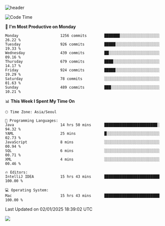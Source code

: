 ![header](https://capsule-render.vercel.app/api?type=Egg&color=timeAuto&height=300&section=header&text=PoPo&fontSize=90&animation=fadeIn)

  <!--START_SECTION:waka-->
![Code Time](http://img.shields.io/badge/Code%20Time-2%2C279%20hrs%2045%20mins-blue)

📅 **I'm Most Productive on Monday** 

```text
Monday                   1256 commits        ███████░░░░░░░░░░░░░░░░░░   26.22 % 
Tuesday                  926 commits         █████░░░░░░░░░░░░░░░░░░░░   19.33 % 
Wednesday                439 commits         ██░░░░░░░░░░░░░░░░░░░░░░░   09.16 % 
Thursday                 679 commits         ████░░░░░░░░░░░░░░░░░░░░░   14.17 % 
Friday                   924 commits         █████░░░░░░░░░░░░░░░░░░░░   19.29 % 
Saturday                 78 commits          ░░░░░░░░░░░░░░░░░░░░░░░░░   01.63 % 
Sunday                   489 commits         ███░░░░░░░░░░░░░░░░░░░░░░   10.21 % 
```


📊 **This Week I Spent My Time On** 

```text
🕑︎ Time Zone: Asia/Seoul

💬 Programming Languages: 
Java                     14 hrs 50 mins      ████████████████████████░   94.32 % 
YAML                     25 mins             █░░░░░░░░░░░░░░░░░░░░░░░░   02.73 % 
JavaScript               8 mins              ░░░░░░░░░░░░░░░░░░░░░░░░░   00.94 % 
SQL                      6 mins              ░░░░░░░░░░░░░░░░░░░░░░░░░   00.71 % 
XML                      4 mins              ░░░░░░░░░░░░░░░░░░░░░░░░░   00.46 % 

🔥 Editors: 
IntelliJ IDEA            15 hrs 43 mins      █████████████████████████   100.00 % 

💻 Operating System: 
Mac                      15 hrs 43 mins      █████████████████████████   100.00 % 
```


 Last Updated on 02/01/2025 18:39:02 UTC
<!--END_SECTION:waka-->



<img src="https://capsule-render.vercel.app/api?type=Egg&color=timeAuto&height=300&section=footer&text=PoPo&fontSize=90&animation=fadeIn&reversal=true" />
